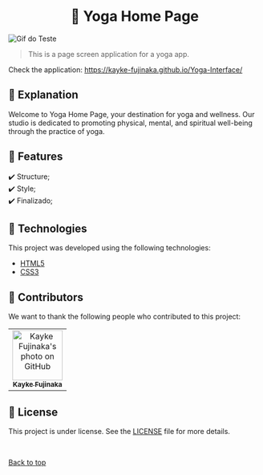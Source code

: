 <h1 align="center">🪷 Yoga Home Page</h1>

<img src="./assets/img/gif.gif" alt="Gif do Teste">

> This is a page screen application for a yoga app.

Check the application: https://kayke-fujinaka.github.io/Yoga-Interface/

## :page_facing_up: Explanation

Welcome to Yoga Home Page, your destination for yoga and wellness. Our studio is dedicated to promoting physical, mental, and spiritual well-being through the practice of yoga.

## :dart: Features ##

:heavy_check_mark: Structure;\
:heavy_check_mark: Style;\
:heavy_check_mark: Finalizado;

## 🚀 Technologies

This project was developed using the following technologies:

- [HTML5](https://developer.mozilla.org/pt-BR/docs/Web/HTML/Element/html/)  
- [CSS3](https://developer.mozilla.org/pt-BR/docs/Web/CSS)

## 🤝 Contributors

We want to thank the following people who contributed to this project:

<table>
  <tr>
    <td align="center">
      <a href="#">
        <img src="https://avatars.githubusercontent.com/u/98772000?s=400&u=80de9af672be7f75cc7a546838552cf63d5b82fe&v=4" width="100px;" alt="Kayke Fujinaka's photo on GitHub"/><br>
        <sub>
          <b>Kayke Fujinaka</b>
        </sub>
      </a>
    </td>
  </tr>
</table>

## 📝 License

This project is under license. See the [LICENSE](LICENSE.md) file for more details.

&#xa0;

<a href="#top">Back to top</a>

